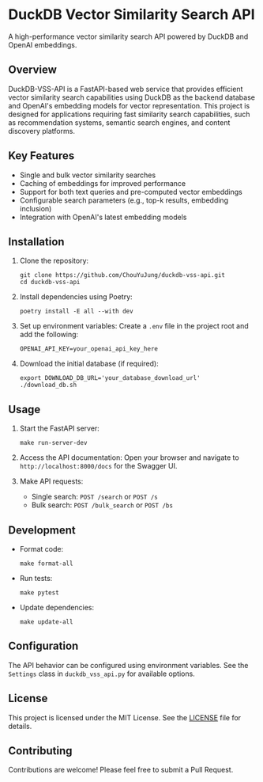 # DuckDB Vector Similarity Search API

A high-performance vector similarity search API powered by DuckDB and OpenAI embeddings.

## Overview

DuckDB-VSS-API is a FastAPI-based web service that provides efficient vector similarity search capabilities using DuckDB as the backend database and OpenAI's embedding models for vector representation. This project is designed for applications requiring fast similarity search capabilities, such as recommendation systems, semantic search engines, and content discovery platforms.

## Key Features

- Single and bulk vector similarity searches
- Caching of embeddings for improved performance
- Support for both text queries and pre-computed vector embeddings
- Configurable search parameters (e.g., top-k results, embedding inclusion)
- Integration with OpenAI's latest embedding models

## Installation

1. Clone the repository:
   ```shell
   git clone https://github.com/ChouYuJung/duckdb-vss-api.git
   cd duckdb-vss-api
   ```

2. Install dependencies using Poetry:
   ```shell
   poetry install -E all --with dev
   ```

3. Set up environment variables:
   Create a `.env` file in the project root and add the following:
   ```shell
   OPENAI_API_KEY=your_openai_api_key_here
   ```

4. Download the initial database (if required):
   ```shell
   export DOWNLOAD_DB_URL='your_database_download_url'
   ./download_db.sh
   ```

## Usage

1. Start the FastAPI server:
   ```shell
   make run-server-dev
   ```

2. Access the API documentation:
   Open your browser and navigate to `http://localhost:8000/docs` for the Swagger UI.

3. Make API requests:
   - Single search: `POST /search` or `POST /s`
   - Bulk search: `POST /bulk_search` or `POST /bs`

## Development

- Format code:
  ```shell
  make format-all
  ```

- Run tests:
  ```shell
  make pytest
  ```

- Update dependencies:
  ```shell
  make update-all
  ```

## Configuration

The API behavior can be configured using environment variables. See the `Settings` class in `duckdb_vss_api.py` for available options.

## License

This project is licensed under the MIT License. See the [LICENSE](LICENSE) file for details.

## Contributing

Contributions are welcome! Please feel free to submit a Pull Request.
